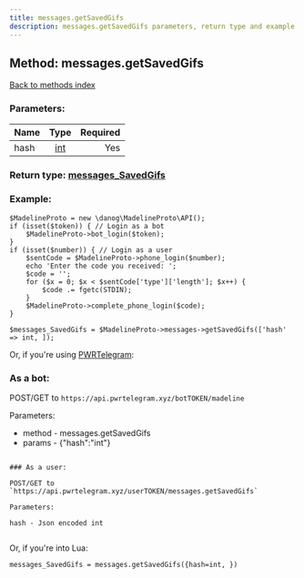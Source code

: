 ```yaml
---
title: messages.getSavedGifs
description: messages.getSavedGifs parameters, return type and example
---
```

## Method: messages.getSavedGifs  
[Back to methods index](index.md)


### Parameters:

| Name     |    Type       | Required |
|----------|:-------------:|---------:|
|hash|[int](../types/int.md) | Yes|


### Return type: [messages\_SavedGifs](../types/messages_SavedGifs.md)

### Example:


```
$MadelineProto = new \danog\MadelineProto\API();
if (isset($token)) { // Login as a bot
    $MadelineProto->bot_login($token);
}
if (isset($number)) { // Login as a user
    $sentCode = $MadelineProto->phone_login($number);
    echo 'Enter the code you received: ';
    $code = '';
    for ($x = 0; $x < $sentCode['type']['length']; $x++) {
        $code .= fgetc(STDIN);
    }
    $MadelineProto->complete_phone_login($code);
}

$messages_SavedGifs = $MadelineProto->messages->getSavedGifs(['hash' => int, ]);
```

Or, if you're using [PWRTelegram](https://pwrtelegram.xyz):

### As a bot:

POST/GET to `https://api.pwrtelegram.xyz/botTOKEN/madeline`

Parameters:

* method - messages.getSavedGifs
* params - {"hash":"int"}

```

### As a user:

POST/GET to `https://api.pwrtelegram.xyz/userTOKEN/messages.getSavedGifs`

Parameters:

hash - Json encoded int


```

Or, if you're into Lua:

```
messages_SavedGifs = messages.getSavedGifs({hash=int, })
```

